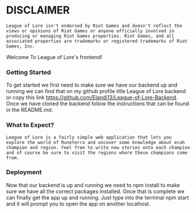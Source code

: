 # DISCLAIMER
    League of Lore isn't endorsed by Riot Games and doesn't reflect the views or opinions of Riot Games or anyone officially involved in producing or managing Riot Games properties. Riot Games, and all associated properties are trademarks or registered trademarks of Riot Games, Inc.

Welcome To League of Lore's frontend!

### Getting Started 
   To get started we first need to make sure we have our backend up and running we can find that on my github profile title League of Lore backend or copy this link https://github.com/Elandi13/League-of-Lore-Backend. Once we have cloned the backend follow the instructions that can be found in the README.md. 
   
   
### What to Expect?
    League of Lore is a fairly simple web application that lets you explore the world of Runeterra and uncover some knowledge about ecah champion and region. Feel free to write new stories onto each champion and of course be sure to visit the regions where these champions come from. 
    
### Deployment
   Now that our backend is up and running we need to npm install to make sure we have all the correct packages installed. Once that is complete we can finally get the app up and running. Just type into the terminal npm start and it will prompt you to open the app on another localhost.
